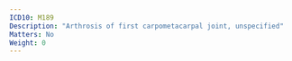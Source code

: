 ```yaml
---
ICD10: M189
Description: "Arthrosis of first carpometacarpal joint, unspecified"
Matters: No
Weight: 0
---
```

